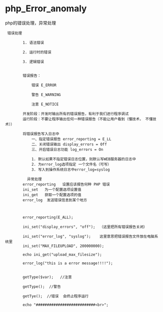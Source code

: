 # php_Error_anomaly
php的错误处理，异常处理


     错误处理
     
           	1. 语法错误
           
          	2. 运行时的错误
           
          	3. 逻辑错误
           
          	
           	错误报告：
           
          		错误 E_ERROR
           
          		警告 E_WARNING
           
          		注意 E_NOTICE
              
           	开发阶段：开发时输出所有的错误报告，有利于我们进行程序调试
           	运行阶段：不要让程序输出任何一种错误报告（不能让用户看到（懂技术， 不懂技术））
           
           	将错误报告写入日志中
           		一、指定错误报告 error_reporting = E_LL
           		二、关闭错误输出 display_errors = Off
           		三、开启错误日志功能 log_errors = On
           
           		1. 默认如果不指定错误日志位置，则默认写WEB服务器的日志中
            	2. 为error_log选项指定 一个文件名（可写）
           		3. 写入到操作系统日志中error_log=syslog
           
              异常处理
            error_reporting   设置应该报告何种 PHP 错误
            ini_set   为一个配置选项设置值
            ini_get   获取一个配置选项的值
            error_log  发送错误信息到某个地方
            
            
            
          	error_reporting(E_ALL);  

          	ini_set("display_errors", "off");  （这里把所有错误报告关闭）

          	ini_set("error_log", "syslog");    这里意思把错误报告文件放在电脑系统里
          	ini_set("MAX_FILEUPLOAD", 200000000);   

          	echo ini_get("upload_max_filesize");

          	error_log("this is a error message!!!!");


            getType($var);   //注意

            getType();  //警告

            getTye();  //错误  会终止程序运行

            echo "###########################<br>";

 	








